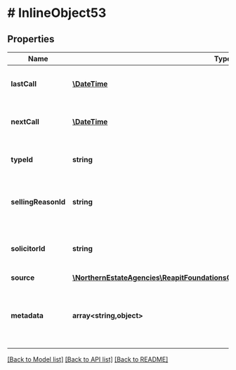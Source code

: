 # # InlineObject53

## Properties

Name | Type | Description | Notes
------------ | ------------- | ------------- | -------------
**lastCall** | [**\DateTime**](\DateTime.md) | The date the vendor was last called | [optional]
**nextCall** | [**\DateTime**](\DateTime.md) | The date the vendor is next due to be called | [optional]
**typeId** | **string** | The unique identifier of the type of vendor | [optional]
**sellingReasonId** | **string** | The unique identifier of the reason the vendor is selling | [optional]
**solicitorId** | **string** | The unique identifier of the vendor&#39;s solicitor | [optional]
**source** | [**\NorthernEstateAgencies\ReapitFoundationsClient\Model\InlineResponse20037Source**](InlineResponse20037Source.md) |  | [optional]
**metadata** | **array<string,object>** | App specific metadata that has been set against the vendor | [optional]

[[Back to Model list]](../../README.md#models) [[Back to API list]](../../README.md#endpoints) [[Back to README]](../../README.md)
